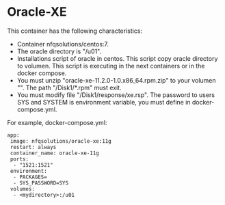 # Oracle-XE

This container has the following characteristics:
- Container nfqsolutions/centos:7.
- The oracle directory is "/u01".
- Installations script of oracle in centos. This script copy oracle directory to volumen. This script is executing in the next containers or in the docker compose.
- You must unzip "oracle-xe-11.2.0-1.0.x86_64.rpm.zip" to your volumen "<mydirectory>". The path "<mydirectory>/Disk1/*.rpm" must exit.
- You must modify file "<mydirectory>/Disk1/response/xe.rsp". The password to users SYS and SYSTEM is environment variable, you must define in docker-compose.yml.

For example, docker-compose.yml:
```
app:
 image: nfqsolutions/oracle-xe:11g
 restart: always
 container_name: oracle-xe-11g
 ports:
  - "1521:1521"
 environment:
  - PACKAGES=
  - SYS_PASSWORD=SYS
 volumes:
  - <mydirectory>:/u01
 
```